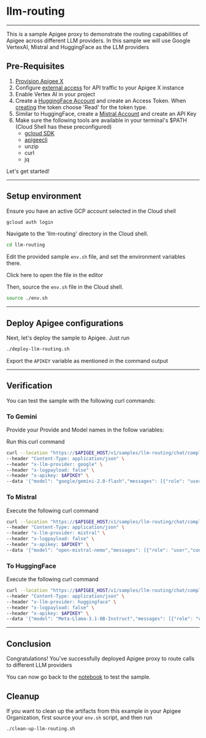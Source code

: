 # llm-routing

---

This is a sample Apigee proxy to demonstrate the routing capabilities of Apigee across different LLM providers. In this sample we will use Google VertexAI, Mistral and HuggingFace as the LLM providers

## Pre-Requisites

1. [Provision Apigee X](https://cloud.google.com/apigee/docs/api-platform/get-started/provisioning-intro)
2. Configure [external access](https://cloud.google.com/apigee/docs/api-platform/get-started/configure-routing#external-access) for API traffic to your Apigee X instance
3. Enable Vertex AI in your project
4. Create a [HuggingFace Account](https://huggingface.co/) and create an Access Token. When [creating](https://huggingface.co/docs/hub/en/security-tokens) the token choose 'Read' for the token type.
5. Similar to HuggingFace, create a [Mistral Account](https://console.mistral.ai/) and create an API Key
6. Make sure the following tools are available in your terminal's $PATH (Cloud Shell has these preconfigured)
    - [gcloud SDK](https://cloud.google.com/sdk/docs/install)
    - [apigeecli](https://github.com/apigee/apigeecli)
    - unzip
    - curl
    - jq

Let's get started!

---

## Setup environment

Ensure you have an active GCP account selected in the Cloud shell

```sh
gcloud auth login
```

Navigate to the 'llm-routing' directory in the Cloud shell.

```sh
cd llm-routing
```

Edit the provided sample `env.sh` file, and set the environment variables there.

Click <walkthrough-editor-open-file filePath="llm-routing/env.sh">here</walkthrough-editor-open-file> to open the file in the editor

Then, source the `env.sh` file in the Cloud shell.

```sh
source ./env.sh
```

---

## Deploy Apigee configurations

Next, let's deploy the sample to Apigee. Just run

```bash
./deploy-llm-routing.sh
```

Export the `APIKEY` variable as mentioned in the command output

---

## Verification

You can test the sample with the following curl commands:

### To Gemini

Provide your Provide and Model names in the follow variables:

Run this curl command

```sh
curl --location "https://$APIGEE_HOST/v1/samples/llm-routing/chat/completions" \
--header "Content-Type: application/json" \
--header "x-llm-provider: google" \
--header "x-logpayload: false" \
--header "x-apikey: $APIKEY" \
--data '{"model": "google/gemini-2.0-flash","messages": [{"role": "user","content": [{"type": "image_url","image_url": {"url": "gs://generativeai-downloads/images/character.jpg"}},{"type": "text","text": "Describe this image in one sentence."}]}],"max_tokens": 250,"stream": false}'
```

### To Mistral

Execute the following curl command

```sh
curl --location "https://$APIGEE_HOST/v1/samples/llm-routing/chat/completions" \
--header "Content-Type: application/json" \
--header "x-llm-provider: mistral" \
--header "x-logpayload: false" \
--header "x-apikey: $APIKEY" \
--data '{"model": "open-mistral-nemo","messages": [{"role": "user","content": [{"type": "text","text": "Suggest few names for a flower shop"}]}],"max_tokens": 250,"stream": false}'
```

### To HuggingFace

Execute the following curl command

```sh
curl --location "https://$APIGEE_HOST/v1/samples/llm-routing/chat/completions" \
--header "Content-Type: application/json" \
--header "x-llm-provider: huggingface" \
--header "x-logpayload: false" \
--header "x-apikey: $APIKEY" \
--data '{"model": "Meta-Llama-3.1-8B-Instruct","messages": [{"role": "user","content": [{"type": "text","text": "Suggest few names for a flower shop"}]}],"max_tokens": 250,"stream": false}'
```

---

## Conclusion

<walkthrough-conclusion-trophy></walkthrough-conclusion-trophy>

Congratulations! You've successfully deployed Apigee proxy to route calls to different LLM providers

You can now go back to the [notebook](https://github.com/GoogleCloudPlatform/apigee-samples/blob/main/llm-routing/llm_routing_v1.ipynb) to test the sample.

<walkthrough-inline-feedback></walkthrough-inline-feedback>

## Cleanup

If you want to clean up the artifacts from this example in your Apigee Organization, first source your `env.sh` script, and then run

```bash
./clean-up-llm-routing.sh
```
